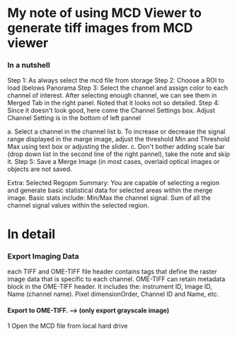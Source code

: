 # My note of using MCD Viewer to generate tiff images from MCD viewer
### In a nutshell 
Step 1: As always select the mcd file from storage
Step 2: Choose a ROI to load (belows Panorama
Step 3: Select the channel and assign color to each channel of interest. After selecting enough channel, 
we can see them in Merged Tab in the right panel. Noted that it looks not so detailed. 
Step 4: Since it doesn't look good, here come the Channel Settings box. Adjust Channel Setting is in the bottom of left pannel

  a. Select a channel in the channel list
  b. To increase or decrease the signal range displayed in the marge image, adjust the threshold Min and Threshold Max using text box
  or adjusting the slider.
  c. Don't bother adding scale bar (drop down list in the second line of the right pannel), take the note and skip it. 
Step 5: Save a Merge Image (in most cases, overlaid optical images or objects are not saved. 

Extra: 
Selected Regopm Summary: You are capable of selecting a region and generate basic statistical data for selected 
areas within the merge image. Basic stats include: Min/Max the channel signal. Sum of all the channel signal values 
within the selected region. 

# In detail
### Export Imaging Data
each TIFF and OME-TIFF file header contains tags that define the raster image data that is specific to each channel. OME-TIFF can retain metadata
block in the OME-TIFF header. It includes the: instrument ID, Image ID, Name (channel name). Pixel dimensionOrder, Channel ID and Name, etc.
#### Export to OME-TIFF. --> (only export grayscale image)
1 Open the MCD file from local hard drive

